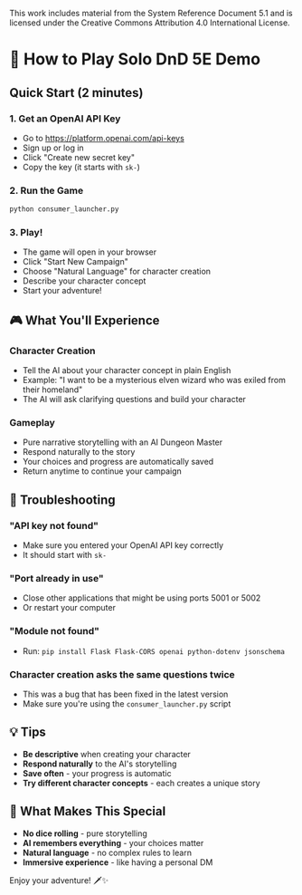 This work includes material from the System Reference Document 5.1 and is licensed under the Creative Commons Attribution 4.0 International License.

# 🎲 How to Play Solo DnD 5E Demo

## Quick Start (2 minutes)

### 1. **Get an OpenAI API Key**
- Go to https://platform.openai.com/api-keys
- Sign up or log in
- Click "Create new secret key"
- Copy the key (it starts with `sk-`)

### 2. **Run the Game**
```bash
python consumer_launcher.py
```

### 3. **Play!**
- The game will open in your browser
- Click "Start New Campaign"
- Choose "Natural Language" for character creation
- Describe your character concept
- Start your adventure!

## 🎮 What You'll Experience

### **Character Creation**
- Tell the AI about your character concept in plain English
- Example: "I want to be a mysterious elven wizard who was exiled from their homeland"
- The AI will ask clarifying questions and build your character

### **Gameplay**
- Pure narrative storytelling with an AI Dungeon Master
- Respond naturally to the story
- Your choices and progress are automatically saved
- Return anytime to continue your campaign

## 🔧 Troubleshooting

### **"API key not found"**
- Make sure you entered your OpenAI API key correctly
- It should start with `sk-`

### **"Port already in use"**
- Close other applications that might be using ports 5001 or 5002
- Or restart your computer

### **"Module not found"**
- Run: `pip install Flask Flask-CORS openai python-dotenv jsonschema`

### **Character creation asks the same questions twice**
- This was a bug that has been fixed in the latest version
- Make sure you're using the `consumer_launcher.py` script

## 💡 Tips

- **Be descriptive** when creating your character
- **Respond naturally** to the AI's storytelling
- **Save often** - your progress is automatic
- **Try different character concepts** - each creates a unique story

## 🎯 What Makes This Special

- **No dice rolling** - pure storytelling
- **AI remembers everything** - your choices matter
- **Natural language** - no complex rules to learn
- **Immersive experience** - like having a personal DM

Enjoy your adventure! 🗡️✨
